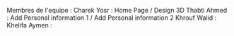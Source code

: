 Membres de l'equipe : 
Charek Yosr : Home Page / Design 3D
Thabti Ahmed : Add Personal information 1  / Add Personal information 2
Khrouf Walid :
Khelifa Aymen :
